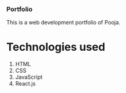### Portfolio
This is a web development portfolio of Pooja. 

# Technologies used
1. HTML
2. CSS
3. JavaScript
4. React.js
